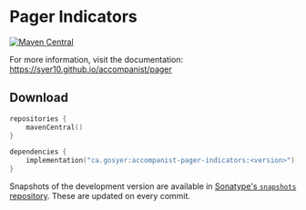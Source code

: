 # Pager Indicators 

[![Maven Central](https://img.shields.io/maven-central/v/ca.gosyer/accompanist-pager-indicators)](https://search.maven.org/search?q=g:com.google.accompanist)

For more information, visit the documentation: https://syer10.github.io/accompanist/pager

## Download

```kotlin
repositories {
    mavenCentral()
}

dependencies {
    implementation("ca.gosyer:accompanist-pager-indicators:<version>")
}
```

Snapshots of the development version are available in [Sonatype's `snapshots` repository][snap]. These are updated on every commit.

  [snap]: https://s01.oss.sonatype.org/content/repositories/snapshots/ca/gosyer/accompanist-pager-indicators/